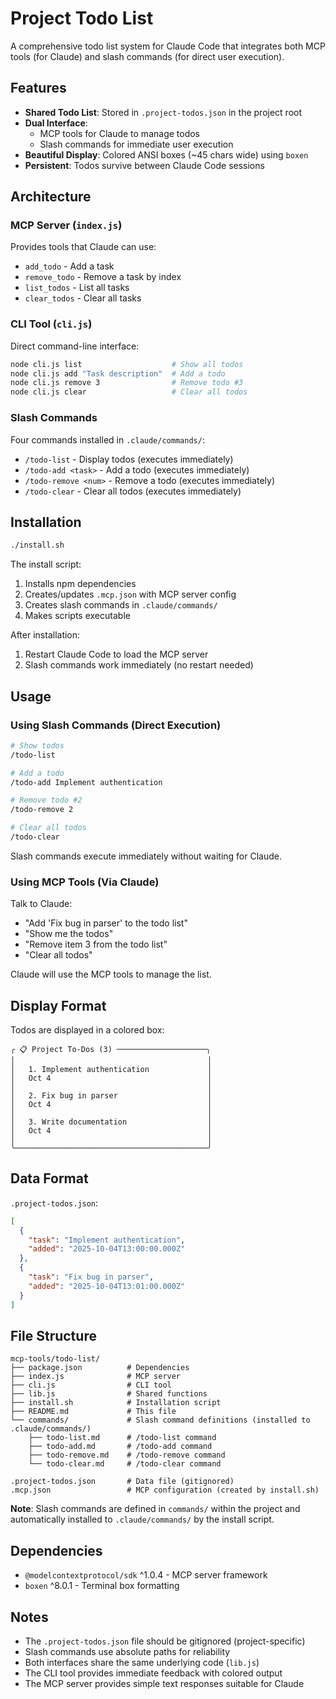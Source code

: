 # Project Todo List

A comprehensive todo list system for Claude Code that integrates both MCP tools (for Claude) and slash commands (for direct user execution).

## Features

- **Shared Todo List**: Stored in `.project-todos.json` in the project root
- **Dual Interface**:
  - MCP tools for Claude to manage todos
  - Slash commands for immediate user execution
- **Beautiful Display**: Colored ANSI boxes (~45 chars wide) using `boxen`
- **Persistent**: Todos survive between Claude Code sessions

## Architecture

### MCP Server (`index.js`)
Provides tools that Claude can use:
- `add_todo` - Add a task
- `remove_todo` - Remove a task by index
- `list_todos` - List all tasks
- `clear_todos` - Clear all tasks

### CLI Tool (`cli.js`)
Direct command-line interface:
```bash
node cli.js list                    # Show all todos
node cli.js add "Task description"  # Add a todo
node cli.js remove 3                # Remove todo #3
node cli.js clear                   # Clear all todos
```

### Slash Commands
Four commands installed in `.claude/commands/`:
- `/todo-list` - Display todos (executes immediately)
- `/todo-add <task>` - Add a todo (executes immediately)
- `/todo-remove <num>` - Remove a todo (executes immediately)
- `/todo-clear` - Clear all todos (executes immediately)

## Installation

```bash
./install.sh
```

The install script:
1. Installs npm dependencies
2. Creates/updates `.mcp.json` with MCP server config
3. Creates slash commands in `.claude/commands/`
4. Makes scripts executable

After installation:
1. Restart Claude Code to load the MCP server
2. Slash commands work immediately (no restart needed)

## Usage

### Using Slash Commands (Direct Execution)

```bash
# Show todos
/todo-list

# Add a todo
/todo-add Implement authentication

# Remove todo #2
/todo-remove 2

# Clear all todos
/todo-clear
```

Slash commands execute immediately without waiting for Claude.

### Using MCP Tools (Via Claude)

Talk to Claude:
- "Add 'Fix bug in parser' to the todo list"
- "Show me the todos"
- "Remove item 3 from the todo list"
- "Clear all todos"

Claude will use the MCP tools to manage the list.

## Display Format

Todos are displayed in a colored box:

```
╭ 📋 Project To-Dos (3) ────────────────────╮
│                                           │
│   1. Implement authentication             │
│   Oct 4                                   │
│                                           │
│   2. Fix bug in parser                    │
│   Oct 4                                   │
│                                           │
│   3. Write documentation                  │
│   Oct 4                                   │
│                                           │
╰───────────────────────────────────────────╯
```

## Data Format

`.project-todos.json`:
```json
[
  {
    "task": "Implement authentication",
    "added": "2025-10-04T13:00:00.000Z"
  },
  {
    "task": "Fix bug in parser",
    "added": "2025-10-04T13:01:00.000Z"
  }
]
```

## File Structure

```
mcp-tools/todo-list/
├── package.json          # Dependencies
├── index.js              # MCP server
├── cli.js                # CLI tool
├── lib.js                # Shared functions
├── install.sh            # Installation script
├── README.md             # This file
└── commands/             # Slash command definitions (installed to .claude/commands/)
    ├── todo-list.md      # /todo-list command
    ├── todo-add.md       # /todo-add command
    ├── todo-remove.md    # /todo-remove command
    └── todo-clear.md     # /todo-clear command

.project-todos.json       # Data file (gitignored)
.mcp.json                 # MCP configuration (created by install.sh)
```

**Note**: Slash commands are defined in `commands/` within the project and automatically installed to `.claude/commands/` by the install script.

## Dependencies

- `@modelcontextprotocol/sdk` ^1.0.4 - MCP server framework
- `boxen` ^8.0.1 - Terminal box formatting

## Notes

- The `.project-todos.json` file should be gitignored (project-specific)
- Slash commands use absolute paths for reliability
- Both interfaces share the same underlying code (`lib.js`)
- The CLI tool provides immediate feedback with colored output
- The MCP server provides simple text responses suitable for Claude
